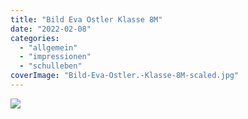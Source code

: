 ```yaml
---
title: "Bild Eva Ostler Klasse 8M"
date: "2022-02-08"
categories: 
  - "allgemein"
  - "impressionen"
  - "schulleben"
coverImage: "Bild-Eva-Ostler.-Klasse-8M-scaled.jpg"
---
```


[![](Bild-Eva-Ostler.-Klasse-8M-1024x718.jpg)](https://volksschule-partenkirchen.de/wp-content/uploads/Bild-Eva-Ostler.-Klasse-8M-scaled.jpg)
